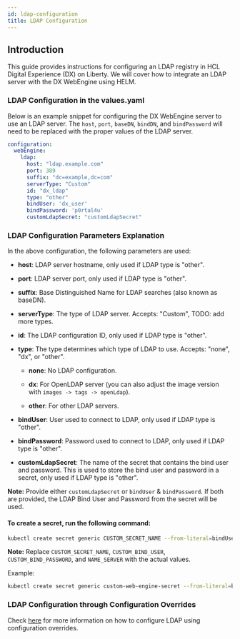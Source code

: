 ```yaml
---
id: ldap-configuration
title: LDAP Configuration
---
```


## Introduction

This guide provides instructions for configuring an LDAP registry in HCL Digital Experience (DX) on Liberty. We will cover how to integrate an LDAP server with the DX WebEngine using HELM.

### LDAP Configuration in the values.yaml
Below is an example snippet for configuring the DX WebEngine server to use an LDAP server. The `host`, `port`, `baseDN`, `bindDN`, and `bindPassword` will need to be replaced with the proper values of the LDAP server.
```yaml
configuration:
  webEngine:
    ldap: 
      host: "ldap.example.com"
      port: 389
      suffix: "dc=example,dc=com"
      serverType: "Custom"
      id: "dx_ldap"
      type: "other"
      bindUser: 'dx_user'
      bindPassword: 'p0rtal4u'
      customLdapSecret: "customLdapSecret"
```

### LDAP Configuration Parameters Explanation

In the above configuration, the following parameters are used:

- **host**: LDAP server hostname, only used if LDAP type is "other".

- **port**: LDAP server port, only used if LDAP type is "other".

- **suffix**: Base Distinguished Name for LDAP searches (also known as baseDN).

- **serverType**: The type of LDAP server. Accepts: "Custom", TODO: add more types.

- **id**: The LDAP configuration ID, only used if LDAP type is "other".

- **type**: The type determines which type of LDAP to use. Accepts: "none", "dx", or "other".

  - **none**: No LDAP configuration.

  - **dx**: For OpenLDAP server (you can also adjust the image version with `images -> tags -> openLdap`).

  - **other**: For other LDAP servers.

- **bindUser**: User used to connect to LDAP, only used if LDAP type is "other".

- **bindPassword**: Password used to connect to LDAP, only used if LDAP type is "other".

- **customLdapSecret**: The name of the secret that contains the bind user and password. This is used to store the bind user and password in a secret, only used if LDAP type is "other".

**Note:** Provide either `customLdapSecret` or `bindUser` & `bindPassword`. If both are provided, the LDAP Bind User and Password from the secret will be used.

#### To create a secret, run the following command:
```sh
kubectl create secret generic CUSTOM_SECRET_NAME --from-literal=bindUser=CUSTOM_BIND_USER --from-literal=bindPassword=CUSTOM_BIND_PASSWORD --namespace=NAME_SERVER
```
**Note:** Replace `CUSTOM_SECRET_NAME`, `CUSTOM_BIND_USER`, `CUSTOM_BIND_PASSWORD`, and `NAME_SERVER` with the actual values.

Example:
```sh
kubectl create secret generic custom-web-engine-secret --from-literal=bindUser=dx_user --from-literal=bindPassword=p0rtal4u --namespace=dxns
```

### LDAP Configuration through Configuration Overrides
Check [here](configuration_changes_using_overrides.md) for more information on how to configure LDAP using configuration overrides.
